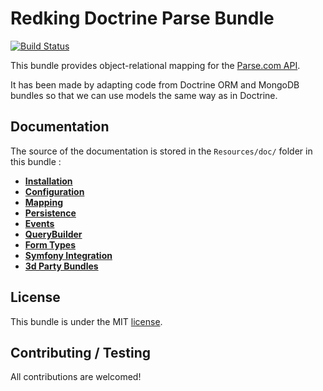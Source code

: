Redking Doctrine Parse Bundle
=============================

[![Build Status](https://travis-ci.org/zeliard91/DoctrineParseBundle.svg?branch=master)](https://travis-ci.org/zeliard91/DoctrineParseBundle)

This bundle provides object-relational mapping for the [Parse.com API](https://github.com/ParsePlatform/parse-php-sdk).

It has been made by adapting code from Doctrine ORM and MongoDB bundles so that we can use models the same way as in Doctrine.

Documentation
-------------

The source of the documentation is stored in the `Resources/doc/` folder
in this bundle : 

- [**Installation**](Resources/doc/installation.md)
- [**Configuration**](Resources/doc/configuration.md)
- [**Mapping**](Resources/doc/mapping.md)
- [**Persistence**](Resources/doc/persistence.md)
- [**Events**](Resources/doc/events.md)
- [**QueryBuilder**](Resources/doc/query_builder.md)
- [**Form Types**](Resources/doc/form_types.md)
- [**Symfony Integration**](Resources/doc/symfony_integration.md)
- [**3d Party Bundles**](Resources/doc/3rd_party.md)


License
-------

This bundle is under the MIT [license](LICENSE).


Contributing / Testing
----------------------

All contributions are welcomed!